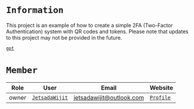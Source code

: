 # `Information`

This project is an example of how to create a simple 2FA (Two-Factor Authentication) system with QR codes and tokens. Please note that updates to this project may not be provided in the future.

[`gpt`](https://jetsadawijit-project.github.io/example-authenticator-express)

# `Member`

|Role|User|Email|Website|
|-|-|-|-|
|owner|[`JetsadaWijit`](https://github.com/JetsadaWijit)|jetsadawijit@outlook.com|[`Profile`](https://jetsadawijit.github.io)|
